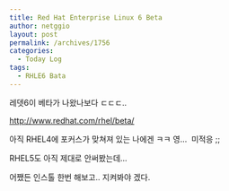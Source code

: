 ```yaml
---
title: Red Hat Enterprise Linux 6 Beta
author: netggio
layout: post
permalink: /archives/1756
categories:
  - Today Log
tags:
  - RHLE6 Bata
---
```

레뎃6이 베타가 나왔나보다 ㄷㄷㄷ..  
  
<http://www.redhat.com/rhel/beta/>  
  
아직 RHEL4에 포커스가 맞쳐져 있는 나에겐 ㅋㅋ 영&#8230;&nbsp; 미적응 ;;  
  
RHEL5도 아직 제대로 안써봤는데&#8230;   
  
어쨌든 인스톨 한번 해보고.. 지켜봐야 겠다.